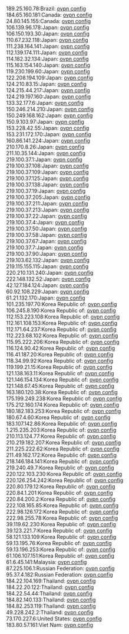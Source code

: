 189.25.160.78:Brazil: [ovpn config](vpn/189_25_160_78.ovpn)  
184.65.160.181:Canada: [ovpn config](vpn/184_65_160_181.ovpn)  
24.80.145.155:Canada: [ovpn config](vpn/24_80_145_155.ovpn)  
106.139.96.178:Japan: [ovpn config](vpn/106_139_96_178.ovpn)  
106.150.193.30:Japan: [ovpn config](vpn/106_150_193_30.ovpn)  
110.67.232.118:Japan: [ovpn config](vpn/110_67_232_118.ovpn)  
111.238.164.141:Japan: [ovpn config](vpn/111_238_164_141.ovpn)  
112.139.174.111:Japan: [ovpn config](vpn/112_139_174_111.ovpn)  
114.182.32.134:Japan: [ovpn config](vpn/114_182_32_134.ovpn)  
115.163.154.140:Japan: [ovpn config](vpn/115_163_154_140.ovpn)  
119.230.199.60:Japan: [ovpn config](vpn/119_230_199_60.ovpn)  
122.208.194.109:Japan: [ovpn config](vpn/122_208_194_109.ovpn)  
124.210.83.15:Japan: [ovpn config](vpn/124_210_83_15.ovpn)  
124.215.44.217:Japan: [ovpn config](vpn/124_215_44_217.ovpn)  
124.219.197.160:Japan: [ovpn config](vpn/124_219_197_160.ovpn)  
133.32.177.6:Japan: [ovpn config](vpn/133_32_177_6.ovpn)  
150.246.214.210:Japan: [ovpn config](vpn/150_246_214_210.ovpn)  
150.249.168.162:Japan: [ovpn config](vpn/150_249_168_162.ovpn)  
150.9.103.97:Japan: [ovpn config](vpn/150_9_103_97.ovpn)  
153.228.42.55:Japan: [ovpn config](vpn/153_228_42_55.ovpn)  
153.231.172.170:Japan: [ovpn config](vpn/153_231_172_170.ovpn)  
160.86.141.224:Japan: [ovpn config](vpn/160_86_141_224.ovpn)  
210.170.8.26:Japan: [ovpn config](vpn/210_170_8_26.ovpn)  
211.10.35.144:Japan: [ovpn config](vpn/211_10_35_144.ovpn)  
219.100.37.1:Japan: [ovpn config](vpn/219_100_37_1.ovpn)  
219.100.37.108:Japan: [ovpn config](vpn/219_100_37_108.ovpn)  
219.100.37.109:Japan: [ovpn config](vpn/219_100_37_109.ovpn)  
219.100.37.125:Japan: [ovpn config](vpn/219_100_37_125.ovpn)  
219.100.37.138:Japan: [ovpn config](vpn/219_100_37_138.ovpn)  
219.100.37.19:Japan: [ovpn config](vpn/219_100_37_19.ovpn)  
219.100.37.205:Japan: [ovpn config](vpn/219_100_37_205.ovpn)  
219.100.37.211:Japan: [ovpn config](vpn/219_100_37_211.ovpn)  
219.100.37.213:Japan: [ovpn config](vpn/219_100_37_213.ovpn)  
219.100.37.22:Japan: [ovpn config](vpn/219_100_37_22.ovpn)  
219.100.37.4:Japan: [ovpn config](vpn/219_100_37_4.ovpn)  
219.100.37.50:Japan: [ovpn config](vpn/219_100_37_50.ovpn)  
219.100.37.58:Japan: [ovpn config](vpn/219_100_37_58.ovpn)  
219.100.37.67:Japan: [ovpn config](vpn/219_100_37_67.ovpn)  
219.100.37.7:Japan: [ovpn config](vpn/219_100_37_7.ovpn)  
219.100.37.90:Japan: [ovpn config](vpn/219_100_37_90.ovpn)  
219.103.62.132:Japan: [ovpn config](vpn/219_103_62_132.ovpn)  
219.115.155.115:Japan: [ovpn config](vpn/219_115_155_115.ovpn)  
220.210.131.240:Japan: [ovpn config](vpn/220_210_131_240.ovpn)  
222.148.132.52:Japan: [ovpn config](vpn/222_148_132_52.ovpn)  
42.127.184.124:Japan: [ovpn config](vpn/42_127_184_124.ovpn)  
60.92.108.229:Japan: [ovpn config](vpn/60_92_108_229.ovpn)  
61.21.132.170:Japan: [ovpn config](vpn/61_21_132_170.ovpn)  
101.235.197.70:Korea Republic of: [ovpn config](vpn/101_235_197_70.ovpn)  
106.245.8.190:Korea Republic of: [ovpn config](vpn/106_245_8_190.ovpn)  
112.153.223.108:Korea Republic of: [ovpn config](vpn/112_153_223_108.ovpn)  
112.161.108.153:Korea Republic of: [ovpn config](vpn/112_161_108_153.ovpn)  
112.171.64.237:Korea Republic of: [ovpn config](vpn/112_171_64_237.ovpn)  
112.223.68.102:Korea Republic of: [ovpn config](vpn/112_223_68_102.ovpn)  
115.95.222.206:Korea Republic of: [ovpn config](vpn/115_95_222_206.ovpn)  
116.124.90.42:Korea Republic of: [ovpn config](vpn/116_124_90_42.ovpn)  
116.41.187.20:Korea Republic of: [ovpn config](vpn/116_41_187_20.ovpn)  
118.34.99.92:Korea Republic of: [ovpn config](vpn/118_34_99_92.ovpn)  
119.199.21.15:Korea Republic of: [ovpn config](vpn/119_199_21_15.ovpn)  
121.138.163.11:Korea Republic of: [ovpn config](vpn/121_138_163_11.ovpn)  
121.146.154.134:Korea Republic of: [ovpn config](vpn/121_146_154_134.ovpn)  
121.148.67.45:Korea Republic of: [ovpn config](vpn/121_148_67_45.ovpn)  
163.180.120.38:Korea Republic of: [ovpn config](vpn/163_180_120_38.ovpn)  
175.199.249.238:Korea Republic of: [ovpn config](vpn/175_199_249_238.ovpn)  
175.212.160.174:Korea Republic of: [ovpn config](vpn/175_212_160_174.ovpn)  
180.182.183.253:Korea Republic of: [ovpn config](vpn/180_182_183_253.ovpn)  
180.67.4.60:Korea Republic of: [ovpn config](vpn/180_67_4_60.ovpn)  
183.107.142.86:Korea Republic of: [ovpn config](vpn/183_107_142_86.ovpn)  
1.215.235.203:Korea Republic of: [ovpn config](vpn/1_215_235_203.ovpn)  
210.113.124.77:Korea Republic of: [ovpn config](vpn/210_113_124_77.ovpn)  
210.219.182.207:Korea Republic of: [ovpn config](vpn/210_219_182_207.ovpn)  
211.225.222.62:Korea Republic of: [ovpn config](vpn/211_225_222_62.ovpn)  
211.49.162.172:Korea Republic of: [ovpn config](vpn/211_49_162_172.ovpn)  
218.146.184.141:Korea Republic of: [ovpn config](vpn/218_146_184_141.ovpn)  
219.240.49.7:Korea Republic of: [ovpn config](vpn/219_240_49_7.ovpn)  
220.122.103.230:Korea Republic of: [ovpn config](vpn/220_122_103_230.ovpn)  
220.126.254.242:Korea Republic of: [ovpn config](vpn/220_126_254_242.ovpn)  
220.80.179.12:Korea Republic of: [ovpn config](vpn/220_80_179_12.ovpn)  
220.84.1.201:Korea Republic of: [ovpn config](vpn/220_84_1_201.ovpn)  
220.84.200.2:Korea Republic of: [ovpn config](vpn/220_84_200_2.ovpn)  
222.108.165.85:Korea Republic of: [ovpn config](vpn/222_108_165_85.ovpn)  
222.98.126.172:Korea Republic of: [ovpn config](vpn/222_98_126_172.ovpn)  
222.98.255.78:Korea Republic of: [ovpn config](vpn/222_98_255_78.ovpn)  
39.119.62.230:Korea Republic of: [ovpn config](vpn/39_119_62_230.ovpn)  
39.123.221.7:Korea Republic of: [ovpn config](vpn/39_123_221_7.ovpn)  
58.121.133.109:Korea Republic of: [ovpn config](vpn/58_121_133_109.ovpn)  
59.13.195.76:Korea Republic of: [ovpn config](vpn/59_13_195_76.ovpn)  
59.13.196.253:Korea Republic of: [ovpn config](vpn/59_13_196_253.ovpn)  
61.106.107.151:Korea Republic of: [ovpn config](vpn/61_106_107_151.ovpn)  
61.6.45.141:Malaysia: [ovpn config](vpn/61_6_45_141.ovpn)  
87.225.106.1:Russian Federation: [ovpn config](vpn/87_225_106_1.ovpn)  
95.37.4.182:Russian Federation: [ovpn config](vpn/95_37_4_182.ovpn)  
184.22.104.169:Thailand: [ovpn config](vpn/184_22_104_169.ovpn)  
184.22.20.122:Thailand: [ovpn config](vpn/184_22_20_122.ovpn)  
184.22.54.44:Thailand: [ovpn config](vpn/184_22_54_44.ovpn)  
184.82.140.133:Thailand: [ovpn config](vpn/184_82_140_133.ovpn)  
184.82.253.119:Thailand: [ovpn config](vpn/184_82_253_119.ovpn)  
49.228.242.2:Thailand: [ovpn config](vpn/49_228_242_2.ovpn)  
73.170.227.6:United States: [ovpn config](vpn/73_170_227_6.ovpn)  
183.80.57.161:Viet Nam: [ovpn config](vpn/183_80_57_161.ovpn)  

